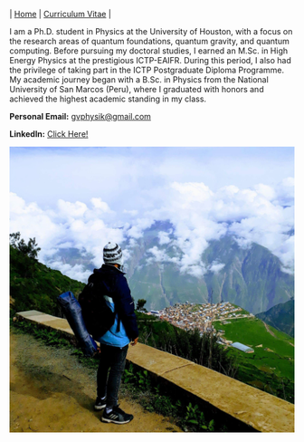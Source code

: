 | [Home](/index.md) | [Curriculum Vitae](/CurriculumVitae.md) |

I am a Ph.D. student in Physics at the University of Houston, with a focus on the research areas of quantum foundations, quantum gravity, and quantum computing. Before pursuing my doctoral studies, I earned an M.Sc. in High Energy Physics at the prestigious ICTP-EAIFR. During this period, I also had the privilege of taking part in the ICTP Postgraduate Diploma Programme. My academic journey began with a B.Sc. in Physics from the National University of San Marcos (Peru), where I graduated with honors and achieved the highest academic standing in my class.

**Personal Email:**  gvphysik@gmail.com

**LinkedIn:** [Click Here!](https://www.linkedin.com/in/gvmphysics/)

![Gustavo](/Gustavo.JPG)
